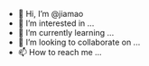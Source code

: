- 👋 Hi, I’m @jiamao
- 👀 I’m interested in ...
- 🌱 I’m currently learning ...
- 💞️ I’m looking to collaborate on ...
- 📫 How to reach me ...

<!---
jiamao/jiamao is a ✨ special ✨ repository because its `README.md` (this file) appears on your GitHub profile.
You can click the Preview link to take a look at your changes.
--->
